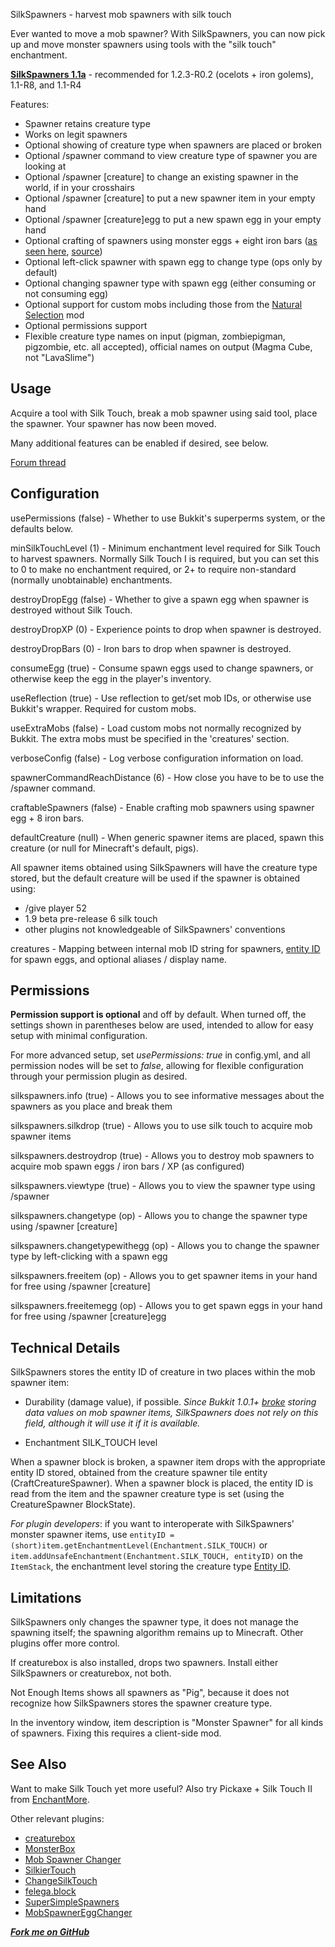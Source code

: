 SilkSpawners - harvest mob spawners with silk touch

Ever wanted to move a mob spawner? With SilkSpawners, you can now pick up and move 
monster spawners using tools with the "silk touch" enchantment.

**[SilkSpawners 1.1a](http://dev.bukkit.org/server-mods/silkspawners/files/9-silk-spawners-1-1a/)** - recommended for 1.2.3-R0.2 (ocelots + iron golems), 1.1-R8, and 1.1-R4

Features:

* Spawner retains creature type
* Works on legit spawners
* Optional showing of creature type when spawners are placed or broken
* Optional /spawner command to view creature type of spawner you are looking at 
* Optional /spawner [creature] to change an existing spawner in the world, if in your crosshairs
* Optional /spawner [creature] to put a new spawner item in your empty hand
* Optional /spawner [creature]egg to put a new spawn egg in your empty hand
* Optional crafting of spawners using monster eggs + eight iron bars ([as seen here](http://imgur.com/KrWGI), 
[source](http://www.reddit.com/r/Minecraft/comments/oodql/great_idea_mob_spawner_recipe/)) 
* Optional left-click spawner with spawn egg to change type (ops only by default)
* Optional changing spawner type with spawn egg (either consuming or not consuming egg)
* Optional support for custom mobs including those from the [Natural Selection](http://www.minecraftforum.net/topic/950329-110smpforgenatural-selection-a-minecraft-survival-accession-v21/) mod
* Optional permissions support
* Flexible creature type names on input (pigman, zombiepigman, pigzombie, etc. all accepted), official names on output (Magma Cube, not "LavaSlime")

## Usage
Acquire a tool with Silk Touch, break a mob spawner using said tool, place the spawner. Your spawner has now been moved. 

Many additional features can be enabled if desired, see below.

[Forum thread](http://forums.bukkit.org/threads/mech-fix-info-admn-silkspawners-v1-0-harvest-mob-spawners-1-1-r4.59077/)

## Configuration
usePermissions (false) - Whether to use Bukkit's superperms system, or the defaults below.

minSilkTouchLevel (1) - Minimum enchantment level required for Silk Touch to harvest spawners. Normally Silk Touch I is required,
 but you can set this to 0 to make no enchantment required, or 2+ to require non-standard (normally unobtainable) enchantments.

destroyDropEgg (false) - Whether to give a spawn egg when spawner is destroyed without Silk Touch.

destroyDropXP (0) - Experience points to drop when spawner is destroyed.

destroyDropBars (0) - Iron bars to drop when spawner is destroyed.

consumeEgg (true) - Consume spawn eggs used to change spawners, or otherwise keep the egg in the player's inventory.

useReflection (true) - Use reflection to get/set mob IDs, or otherwise use Bukkit's wrapper. Required for custom mobs.

useExtraMobs (false) - Load custom mobs not normally recognized by Bukkit. The extra mobs must be specified in the 'creatures' section. 

verboseConfig (false) - Log verbose configuration information on load.

spawnerCommandReachDistance (6) - How close you have to be to use the /spawner command.

craftableSpawners (false) - Enable crafting mob spawners using spawner egg + 8 iron bars.

defaultCreature (null) - When generic spawner items are placed, spawn this creature (or null for Minecraft's default, pigs).

All spawner items obtained using SilkSpawners will have the creature type stored, but the
default creature will be used if the spawner is obtained using:

* /give player 52
* 1.9 beta pre-release 6 silk touch
* other plugins not knowledgeable of SilkSpawners' conventions


creatures - Mapping between internal mob ID string for spawners,
[entity ID](http://www.minecraftwiki.net/wiki/Data_values#Entity_IDs) for spawn eggs, and optional aliases / display name.

## Permissions
**Permission support is optional** and off by default. When turned off, the settings shown in parentheses 
below are used, intended to allow for easy setup with minimal configuration. 

For more advanced setup, 
set *usePermissions: true* in config.yml, and all permission nodes will be set to *false*, allowing for
flexible configuration through your permission plugin as desired.

silkspawners.info (true) -
Allows you to see informative messages about the spawners as you place and break them

silkspawners.silkdrop (true) -
Allows you to use silk touch to acquire mob spawner items

silkspawners.destroydrop (true) -
Allows you to destroy mob spawners to acquire mob spawn eggs / iron bars / XP (as configured)

silkspawners.viewtype (true) -
Allows you to view the spawner type using /spawner

silkspawners.changetype (op) -
Allows you to change the spawner type using /spawner [creature]

silkspawners.changetypewithegg (op) -
Allows you to change the spawner type by left-clicking with a spawn egg

silkspawners.freeitem (op) -
Allows you to get spawner items in your hand for free using /spawner [creature]

silkspawners.freeitemegg (op) -
Allows you to get spawn eggs in your hand for free using /spawner [creature]egg

## Technical Details
SilkSpawners stores the entity ID of creature in two places within the mob spawner item:

* Durability (damage value), if possible. *Since Bukkit 1.0.1+ [broke](https://bukkit.atlassian.net/browse/BUKKIT-329) storing data values on mob spawner items, SilkSpawners does not rely on this field, although it will use it if it is available.*

* Enchantment SILK\_TOUCH level

When a spawner block is broken, a spawner item drops with the appropriate entity ID stored,
obtained from the creature spawner tile entity (CraftCreatureSpawner). 
When a spawner block is placed, the entity ID is read from the item and the spawner creature
type is set (using the CreatureSpawner BlockState). 

*For plugin developers*: if you want to interoperate with SilkSpawners' monster spawner items,
use `entityID = (short)item.getEnchantmentLevel(Enchantment.SILK_TOUCH)` or
`item.addUnsafeEnchantment(Enchantment.SILK_TOUCH, entityID)` on the `ItemStack`, the 
enchantment level storing the creature type [Entity ID](http://www.minecraftwiki.net/wiki/Data_values#Entity_IDs).

## Limitations
SilkSpawners only changes the spawner type, it does not manage the spawning itself;
the spawning algorithm remains up to Minecraft. Other plugins offer more control.

If creaturebox is also installed, drops two spawners. Install either SilkSpawners or creaturebox, not both.

Not Enough Items shows all spawners as "Pig", because it does not recognize how SilkSpawners stores
the spawner creature type.

In the inventory window, item description is "Monster Spawner" for all kinds of spawners. 
Fixing this requires a client-side mod.

## See Also
Want to make Silk Touch yet more useful? Also try Pickaxe + Silk Touch II from [EnchantMore](http://dev.bukkit.org/server-mods/enchantmore/).

Other relevant plugins:

* [creaturebox](http://dev.bukkit.org/server-mods/creaturebox/)
* [MonsterBox](http://dev.bukkit.org/server-mods/monsterbox/)
* [Mob Spawner Changer](http://forums.bukkit.org/threads/misc-mech-mob-spawner-changer-v0-3-change-what-a-mob-spawner-spawns-1337.26038/)
* [SilkierTouch](http://dev.bukkit.org/server-mods/silkiertouch/)
* [ChangeSilkTouch](http://dev.bukkit.org/server-mods/changesilktouch/)
* [felega.block](http://forums.bukkit.org/threads/multiple-felegas-plugin-pile.54916/)
* [SuperSimpleSpawners](http://dev.bukkit.org/server-mods/supersimplespawners/)
* [MobSpawnerEggChanger](http://dev.bukkit.org/server-mods/sec/)

***[Fork me on GitHub](https://github.com/mushroomhostage/SilkSpawners)***